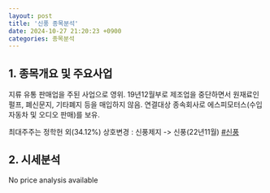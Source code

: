 ```yaml
---
layout: post
title: '신풍 종목분석'
date: 2024-10-27 21:20:23 +0900
categories: 종목분석
---
```


## 1. 종목개요 및 주요사업

지류 유통 판매업을 주된 사업으로 영위. 19년12월부로 제조업을 중단하면서 원재료인 펄프, 폐신문지, 기타폐지 등을 매입하지 않음. 연결대상 종속회사로 에스피모터스(수입자동차 및 오디오 판매)를 보유.

최대주주는 정학헌 외(34.12%) 상호변경 : 신풍제지 -> 신풍(22년11월)
[#신풍](#)

## 2. 시세분석

No price analysis available
